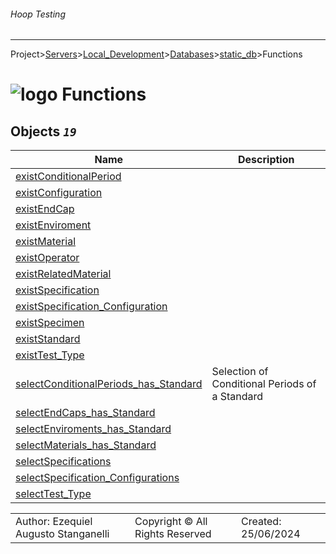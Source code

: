 ###### Hoop Testing
___
Project>[Servers](../../../../Servers.md)>[Local_Development](../../../Local_Development.md)>[Databases](../../Databases.md)>[static_db](../static_db.md)>Functions


# ![logo](../../../../../Images/folder64.svg) Functions



## <a name="#Functions"></a>Objects _`19`_
|Name|Description|
|---|---|
|[existConditionalPeriod](existConditionalPeriod.md)||
|[existConfiguration](existConfiguration.md)||
|[existEndCap](existEndCap.md)||
|[existEnviroment](existEnviroment.md)||
|[existMaterial](existMaterial.md)||
|[existOperator](existOperator.md)||
|[existRelatedMaterial](existRelatedMaterial.md)||
|[existSpecification](existSpecification.md)||
|[existSpecification_Configuration](existSpecification_Configuration.md)||
|[existSpecimen](existSpecimen.md)||
|[existStandard](existStandard.md)||
|[existTest_Type](existTest_Type.md)||
|[selectConditionalPeriods_has_Standard](selectConditionalPeriods_has_Standard.md)|Selection of Conditional Periods of a Standard|
|[selectEndCaps_has_Standard](selectEndCaps_has_Standard.md)||
|[selectEnviroments_has_Standard](selectEnviroments_has_Standard.md)||
|[selectMaterials_has_Standard](selectMaterials_has_Standard.md)||
|[selectSpecifications](selectSpecifications.md)||
|[selectSpecification_Configurations](selectSpecification_Configurations.md)||
|[selectTest_Type](selectTest_Type.md)||

||||
|---|---|---|
|Author: Ezequiel Augusto Stanganelli|Copyright © All Rights Reserved|Created: 25/06/2024|